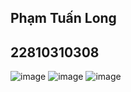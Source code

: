 ## Phạm Tuấn Long
## 22810310308
![image](https://github.com/user-attachments/assets/9b4e99a0-7c62-41b9-996c-fbfcc5aaf7fe)
![image](https://github.com/user-attachments/assets/c11221e3-3a31-43b3-ab21-afd3778b1b5f)
![image](https://github.com/user-attachments/assets/abaa990d-51cb-4d08-b66d-a23806777232)


